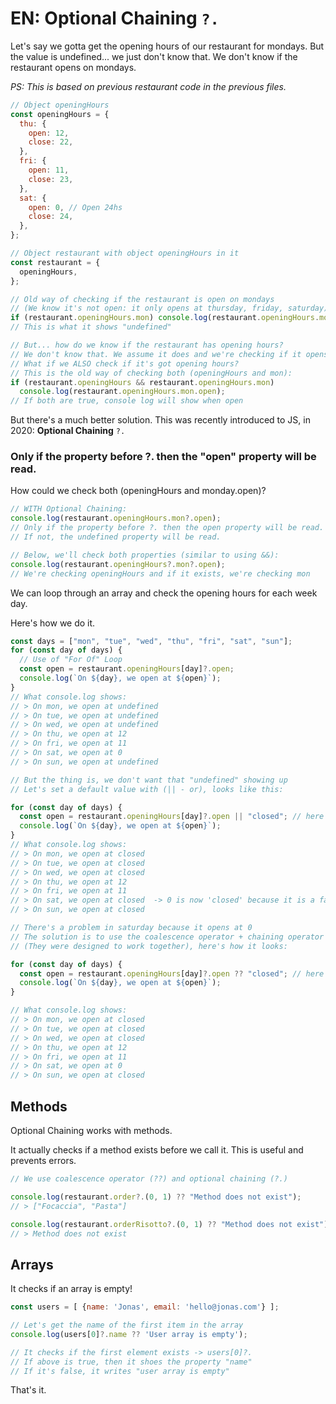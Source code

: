 # EN: Optional Chaining `?.`

Let's say we gotta get the opening hours of our restaurant for mondays. But the value is undefined... we just don't know that. We don't know if the restaurant opens on mondays.

_PS: This is based on previous restaurant code in the previous files._

```javascript
// Object openingHours
const openingHours = {
  thu: {
    open: 12,
    close: 22,
  },
  fri: {
    open: 11,
    close: 23,
  },
  sat: {
    open: 0, // Open 24hs
    close: 24,
  },
};

// Object restaurant with object openingHours in it
const restaurant = {
  openingHours,
};

// Old way of checking if the restaurant is open on mondays
// (We know it's not open: it only opens at thursday, friday, saturday)
if (restaurant.openingHours.mon) console.log(restaurant.openingHours.mon.open); // > undefined
// This is what it shows "undefined"

// But... how do we know if the restaurant has opening hours?
// We don't know that. We assume it does and we're checking if it opens on mondays
// What if we ALSO check if it's got opening hours?
// This is the old way of checking both (openingHours and mon):
if (restaurant.openingHours && restaurant.openingHours.mon)
  console.log(restaurant.openingHours.mon.open);
// If both are true, console log will show when open
```

But there's a much better solution. This was recently introduced to JS, in 2020: **Optional Chaining** `?.`

### Only if the property before ?. then the "open" property will be read.

How could we check both (openingHours and monday.open)?

```javascript
// WITH Optional Chaining:
console.log(restaurant.openingHours.mon?.open);
// Only if the property before ?. then the open property will be read.
// If not, the undefined property will be read.

// Below, we'll check both properties (similar to using &&):
console.log(restaurant.openingHours?.mon?.open);
// We're checking openingHours and if it exists, we're checking mon
```

We can loop through an array and check the opening hours for each week day.

Here's how we do it.

```javascript
const days = ["mon", "tue", "wed", "thu", "fri", "sat", "sun"];
for (const day of days) {
  // Use of "For Of" Loop
  const open = restaurant.openingHours[day]?.open;
  console.log(`On ${day}, we open at ${open}`);
}
// What console.log shows:
// > On mon, we open at undefined
// > On tue, we open at undefined
// > On wed, we open at undefined
// > On thu, we open at 12
// > On fri, we open at 11
// > On sat, we open at 0
// > On sun, we open at undefined

// But the thing is, we don't want that "undefined" showing up
// Let's set a default value with (|| - or), looks like this:

for (const day of days) {
  const open = restaurant.openingHours[day]?.open || "closed"; // here
  console.log(`On ${day}, we open at ${open}`);
}
// What console.log shows:
// > On mon, we open at closed
// > On tue, we open at closed
// > On wed, we open at closed
// > On thu, we open at 12
// > On fri, we open at 11
// > On sat, we open at closed  -> 0 is now 'closed' because it is a falsy value
// > On sun, we open at closed

// There's a problem in saturday because it opens at 0
// The solution is to use the coalescence operator + chaining operator
// (They were designed to work together), here's how it looks:

for (const day of days) {
  const open = restaurant.openingHours[day]?.open ?? "closed"; // here
  console.log(`On ${day}, we open at ${open}`);
}

// What console.log shows:
// > On mon, we open at closed
// > On tue, we open at closed
// > On wed, we open at closed
// > On thu, we open at 12
// > On fri, we open at 11
// > On sat, we open at 0
// > On sun, we open at closed
```

## Methods

Optional Chaining works with methods.

It actually checks if a method exists before we call it. This is useful and prevents errors.

```javascript
// We use coalescence operator (??) and optional chaining (?.)

console.log(restaurant.order?.(0, 1) ?? "Method does not exist");
// > ["Focaccia", "Pasta"]

console.log(restaurant.orderRisotto?.(0, 1) ?? "Method does not exist");
// > Method does not exist
```

## Arrays

It checks if an array is empty!

```javascript
const users = [ {name: 'Jonas', email: 'hello@jonas.com'} ];

// Let's get the name of the first item in the array
console.log(users[0]?.name ?? 'User array is empty');

// It checks if the first element exists -> users[0]?.
// If above is true, then it shoes the property "name"
// If it's false, it writes "user array is empty"
```

That's it.